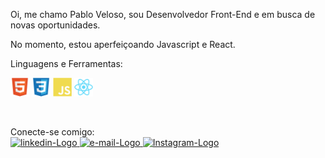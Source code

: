 
 Oi, me chamo Pablo Veloso, sou Desenvolvedor Front-End e em busca de novas oportunidades.
<br>


No momento, estou aperfeiçoando Javascript e React.





Linguagens e Ferramentas:

 <img src="https://raw.githubusercontent.com/devicons/devicon/master/icons/html5/html5-original.svg" width="30px" alt="HTML-Logo"> </a>
 <img src="https://raw.githubusercontent.com/devicons/devicon/master/icons/css3/css3-original.svg" width="30px" alt="CSS-Logo"></a>
 <img src="https://raw.githubusercontent.com/devicons/devicon/master/icons/javascript/javascript-plain.svg" width="30px" alt="JAVASCRIPT-Logo"></a>
 <img src="https://raw.githubusercontent.com/devicons/devicon/master/icons/react/react-original.svg" width="30px" alt="React-Logo"></a>

<br>

Conecte-se comigo:
<br>
<a href="https://www.linkedin.com/in/pablo-veloso-75126a231/"> <img src="https://camo.githubusercontent.com/d659d2bac00c01b42bffbae84bdc121e828b8fecd5b4949ffa2575f5d9e4a371/68747470733a2f2f63646e2e6a7364656c6976722e6e65742f6e706d2f73696d706c652d69636f6e734076332f69636f6e732f6c696e6b6564696e2e737667"  width="30px" alt="linkedin-Logo"/>
</a>
<a href="https://mail.google.com/mail/u/0/?tab=rm&ogbl#inbox"> <img src="https://camo.githubusercontent.com/927d6b3961fa048ff7303daf291cb5869dfa25018997cf8c1373c2f6a85b1458/68747470733a2f2f696d672e736869656c64732e696f2f62616467652f2d476d61696c2d2532333333333f7374796c653d666f722d7468652d6261646765266c6f676f3d676d61696c266c6f676f436f6c6f723d7768697465" alt="e-mail-Logo"/>
</a>
<a href="https://www.instagram.com/pabloveloso28/"> <img src="https://camo.githubusercontent.com/c80f9763ed06d4ab9fbcc1a74b8b74cd95e4c7f82d3f1f70233994f236a0faeb/68747470733a2f2f63646e2e6a7364656c6976722e6e65742f6e706d2f73696d706c652d69636f6e734076332f69636f6e732f696e7374616772616d2e737667"   width="30px"   alt="Instagram-Logo"/></a>
